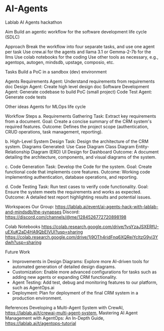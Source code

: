 # AI-Agents
Lablab AI Agents hackathon

Aim
Build an agentic workflow for the software development life cycle (SDLC)

Approach
Break the workflow into four separate tasks, and use one agent per task
Use crew.ai for the agents and llama 3.1 or Gemma-2-7b for the llms
Use colab notebooks for the coding
Use other tools as necessary, e.g., agentops, autogen, mindsdb, upstage, composio, etc.

Tasks
Build a PoC in a sandbox (dev) environment

Agents
Requirements Agent: Understand requirements from requirements doc
Design Agent: Create high level design doc
Software Development Agent: Generate codebase to build PoC (small project)
Code Test Agent: Generate code tests

Other ideas
Agents for MLOps life cycle

Workflow Steps
a. Requirements Gathering
Task: Extract key requirements from a document.
Goal: Create a concise summary of the CRM system's required features.
Outcome: Defines the project scope (authentication, CRUD operations, task management, reporting).

b. High-Level System Design
Task: Design the architecture of the CRM system.
Diagrams Generated:
Use Case Diagram
Class Diagram
Entity-Relationship Diagram (ERD)
UI Design for Dashboard
Outcome: A document detailing the architecture, components, and visual diagrams of the system.

c. Code Generation
Task: Develop the Code for the system.
Goal: Create functional code that implements core features.
Outcome: Working code implementing authentication, database operations, and reporting.

d. Code Testing
Task: Run test cases to verify code functionality.
Goal: Ensure the system meets the requirements and works as expected.
Outcome: A detailed test report highlighting results and potential issues.

Workspaces
Our Group: https://lablab.ai/event/ai-agents-hack-with-lablab-and-mindsdb/the-synapses
Discord: https://discord.com/channels/@me/1284526772720898198

Colab Notebooks
https://colab.research.google.com/drive/1vsYzaJSXERfU-uEXuK2aD4HA9QbEIVUl?usp=sharing
https://colab.research.google.com/drive/1j9OTh4ridFnq6XQReiYcItzG9yi3Ydwh?usp=sharing

Future Work
- Improvements in Design Diagrams: Explore more AI-driven tools for automated generation of detailed design diagrams.
- Customization: Enable more advanced configurations for tasks such as adding new agents or expanding CRM functionality.
- Agent Testing: Add test, debug and monitoring features to our platform, such as AgentOps.ai
- Deployment: Plan for deployment of the final CRM system in a production environment.

References
Developing a Multi-Agent System with CrewAI, https://lablab.ai/t/crewai-multi-agent-system,
Mastering AI Agent Management with AgentOps: An In-Depth Guide, https://lablab.ai/t/agentops-tutorial 
